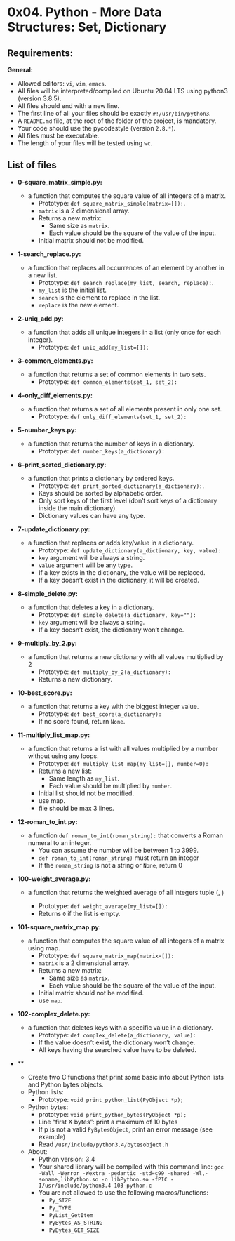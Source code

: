 # 0x04. Python - More Data Structures: Set, Dictionary

## Requirements:

**General:**
  - Allowed editors: `vi`, `vim`, `emacs`.
  - All files will be interpreted/compiled on Ubuntu 20.04 LTS using python3 (version 3.8.5).
  - All files should end with a new line.
  - The first line of all your files should be exactly `#!/usr/bin/python3`.
  - A `README.md` file, at the root of the folder of the project, is mandatory.
  - Your code should use the pycodestyle (version `2.8.*`).
  - All files must be executable.
  - The length of your files will be tested using `wc`.

## List of files

- **0-square_matrix_simple.py:**
  - a function that computes the square value of all integers of a matrix.
    - Prototype: `def square_matrix_simple(matrix=[]):`.
    - `matrix` is a 2 dimensional array.
    - Returns a new matrix:
      - Same size as `matrix`.
      - Each value should be the square of the value of the input.
    - Initial matrix should not be modified.

- **1-search_replace.py:**
  - a function that replaces all occurrences of an element by another in a new list.
    - Prototype: `def search_replace(my_list, search, replace):`.
    - `my_list` is the initial list.
    - `search` is the element to replace in the list.
    - `replace` is the new element.

- **2-uniq_add.py:**
  - a function that adds all unique integers in a list (only once for each integer).
    - Prototype: `def uniq_add(my_list=[]):`

- **3-common_elements.py:**
  - a function that returns a set of common elements in two sets.
    - Prototype: `def common_elements(set_1, set_2):`

- **4-only_diff_elements.py:**
  - a function that returns a set of all elements present in only one set.
    - Prototype: `def only_diff_elements(set_1, set_2):`

- **5-number_keys.py:**
  - a function that returns the number of keys in a dictionary.
    - Prototype: `def number_keys(a_dictionary):`

- **6-print_sorted_dictionary.py:**
  - a function that prints a dictionary by ordered keys.
    - Prototype: `def print_sorted_dictionary(a_dictionary):`.
    - Keys should be sorted by alphabetic order.
    - Only sort keys of the first level (don’t sort keys of a dictionary inside the main dictionary).
    - Dictionary values can have any type.

- **7-update_dictionary.py:**
  - a function that replaces or adds key/value in a dictionary.
    - Prototype: `def update_dictionary(a_dictionary, key, value):`
    - `key` argument will be always a string.
    - `value` argument will be any type.
    - If a key exists in the dictionary, the value will be replaced.
    - If a key doesn’t exist in the dictionary, it will be created.

- **8-simple_delete.py:**
  - a function that deletes a key in a dictionary.
    - Prototype: `def simple_delete(a_dictionary, key=""):`
    - `key` argument will be always a string.
    - If a key doesn’t exist, the dictionary won’t change.

- **9-multiply_by_2.py:**
  - a function that returns a new dictionary with all values multiplied by 2
    - Prototype: `def multiply_by_2(a_dictionary):`
    - Returns a new dictionary.

- **10-best_score.py:**
  - a function that returns a key with the biggest integer value.
    - Prototype: `def best_score(a_dictionary):`
    - If no score found, return `None`.

- **11-multiply_list_map.py:**
  - a function that returns a list with all values multiplied by a number without using any loops.
    - Prototype: `def multiply_list_map(my_list=[], number=0):`
    - Returns a new list:
      - Same length as `my_list`.
      - Each value should be multiplied by `number`.
    - Initial list should not be modified.
    - use map.
    - file should be max 3 lines.

- **12-roman_to_int.py:**
  - a function `def roman_to_int(roman_string):` that converts a Roman numeral to an integer.
    - You can assume the number will be between 1 to 3999.
    - `def roman_to_int(roman_string)` must return an integer
    - If the `roman_string` is not a string or `None`, return 0

- **100-weight_average.py:**
  - a function that returns the weighted average of all integers tuple (<score>, <weight>)
    - Prototype: `def weight_average(my_list=[]):`
    - Returns `0` if the list is empty.

- **101-square_matrix_map.py:**
  - a function that computes the square value of all integers of a matrix using map.
    - Prototype: `def square_matrix_map(matrix=[]):`
    - `matrix` is a 2 dimensional array.
    - Returns a new matrix:
      - Same size as `matrix`.
      - Each value should be the square of the value of the input.
    - Initial matrix should not be modified.
    - use `map`.

- **102-complex_delete.py:**
  - a function that deletes keys with a specific value in a dictionary.
    - Prototype: `def complex_delete(a_dictionary, value):`
    - If the value doesn’t exist, the dictionary won’t change.
    - All keys having the searched value have to be deleted.

- **
  - Create two C functions that print some basic info about Python lists and Python bytes objects.
  - Python lists:
    - Prototype: `void print_python_list(PyObject *p);`
  - Python bytes:
    - prototype: `void print_python_bytes(PyObject *p);`
    - Line “first X bytes”: print a maximum of 10 bytes
    - If p is not a valid `PyBytesObject`, print an error message (see example)
    - Read `/usr/include/python3.4/bytesobject.h`
  - About:
    - Python version: 3.4
    - Your shared library will be compiled with this command line: `gcc -Wall -Werror -Wextra -pedantic -std=c99 -shared -Wl,-soname,libPython.so -o libPython.so -fPIC -I/usr/include/python3.4 103-python.c`
    - You are not allowed to use the following macros/functions:
      - `Py_SIZE`
      - `Py_TYPE`
      - `PyList_GetItem`
      - `PyBytes_AS_STRING`
      - `PyBytes_GET_SIZE`
